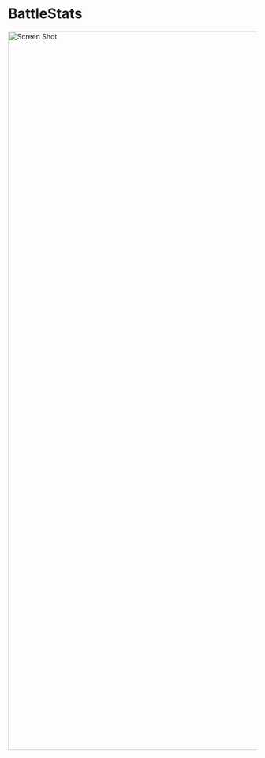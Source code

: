 # BattleStats

<img width="1458" alt="Screen Shot" src="https://user-images.githubusercontent.com/89813860/145514113-3268209a-5e33-4327-823e-381d44c0fdc1.png">
